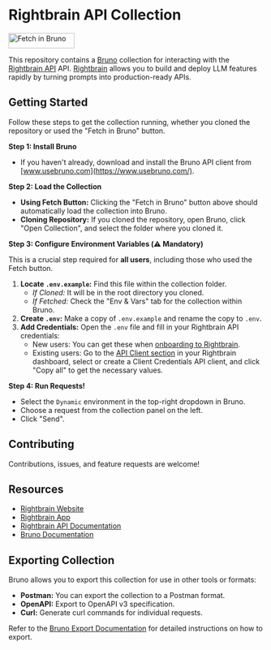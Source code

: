 # Rightbrain API Collection

[<img src="https://fetch.usebruno.com/button.svg" alt="Fetch in Bruno" style="width: 130px; height: 30px;" width="128" height="32">](https://fetch.usebruno.com?url=git%40github.com%3ARightbrainAI%2Fbruno.git "target=_blank rel=noopener noreferrer")

This repository contains a [Bruno](https://www.usebruno.com/) collection for interacting with the [Rightbrain API](https://docs.rightbrain.ai/) API. [Rightbrain](https://rightbrain.ai/) allows you to build and deploy LLM features rapidly by turning prompts into production-ready APIs.

## Getting Started

Follow these steps to get the collection running, whether you cloned the repository or used the "Fetch in Bruno" button.

**Step 1: Install Bruno**

*   If you haven't already, download and install the Bruno API client from [www.usebruno.com](https://www.usebruno.com/).

**Step 2: Load the Collection**

*   **Using Fetch Button:** Clicking the "Fetch in Bruno" button above should automatically load the collection into Bruno.
*   **Cloning Repository:** If you cloned the repository, open Bruno, click "Open Collection", and select the folder where you cloned it.

**Step 3: Configure Environment Variables (⚠️ Mandatory)**

This is a crucial step required for **all users**, including those who used the Fetch button.

1.  **Locate `.env.example`:** Find this file within the collection folder.
    *   *If Cloned:* It will be in the root directory you cloned.
    *   *If Fetched:* Check the "Env & Vars" tab for the collection within Bruno.
2.  **Create `.env`:** Make a copy of `.env.example` and rename the copy to `.env`.
3.  **Add Credentials:** Open the `.env` file and fill in your Rightbrain API credentials:
    *   New users: You can get these when [onboarding to Rightbrain](https://app.rightbrain.ai/).
    *   Existing users: Go to the [API Client section](https://app.rblocal.dev/preferences?tab=api-clients) in your Rightbrain dashboard, select or create a Client Credentials API client, and click "Copy all" to get the necessary values.

**Step 4: Run Requests!**

*   Select the `Dynamic` environment in the top-right dropdown in Bruno.
*   Choose a request from the collection panel on the left.
*   Click "Send".

## Contributing

Contributions, issues, and feature requests are welcome!

## Resources

*   [Rightbrain Website](https://rightbrain.ai/)
*   [Rightbrain App](https://app.rightbrain.ai/)
*   [Rightbrain API Documentation](https://docs.rightbrain.ai/)
*   [Bruno Documentation](https://docs.usebruno.com/)

## Exporting Collection

Bruno allows you to export this collection for use in other tools or formats:

*   **Postman:** You can export the collection to a Postman format.
*   **OpenAPI:** Export to OpenAPI v3 specification.
*   **Curl:** Generate curl commands for individual requests.

Refer to the [Bruno Export Documentation](https://docs.usebruno.com/exporting-collections) for detailed instructions on how to export.

